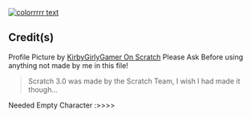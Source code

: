 [![colorrrrr text](https://user-images.githubusercontent.com/91216411/163733656-3e7950f8-f96d-4eba-82b3-a69af6bb6f48.svg)](#)
## **Credit(s)**
Profile Picture by [KirbyGirlyGamer On Scratch](https://scratch.mit.edu/users/KirbyGirlyGamer "ChickenDogg on DeviantArt")
Please Ask Before using anything not made by me in this file!

>Scratch 3.0 was made by the Scratch Team, I wish I had made it though...

Needed Empty Character :>>>>
	
```
⠀
```
